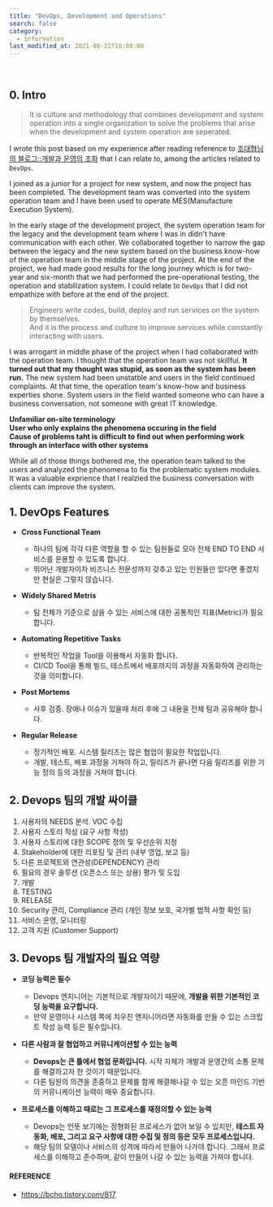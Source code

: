 ```yaml
---
title: "DevOps, Development and Operations"
search: false
category:
  - information
last_modified_at: 2021-08-21T16:00:00
---
```


<br>

## 0. Intro

> It is culture and methodology 
> that combines development and system operation into a single organization to solve the problems 
> that arise when the development and system operation are seperated.

I wrote this post based on my experience after reading reference to [조대협님의 블로그::개발과 운영의 조화][blog-link] that I can relate to, among the articles related to `DevOps`. 

I joined as a junior for a project for new system, and now the project has been completed. 
The development team was converted into the system operation team and I have been used to operate MES(Manufacture Execution System).

In the early stage of the development project, the system operation team for the legacy and the development team where I was in didn't have communication with each other. 
We collaborated together to narrow the gap between the legacy and the new system based on the business know-how of the operation team in the middle stage of the project. 
At the end of the project, we had made good results for the long journey which is for two-year and six-month  that we had performed the pre-operational testing, the operation and stabilization system. 
I could relate to `DevOps` that I did not empathize with before at the end of the project.

> Engineers write codes, build, deploy and run services on the system by themselves.<br>
> And it is the process and culture to improve services while constantly interacting with users.
 
I was arrogant in middle phase of the project when I had collaborated with the operation team. 
I thought that the operation team was not skillful. 
**It turned out that my thought was stupid, as soon as the system has been run.** 
The new system had been unstatble and users in the field continued complaints. 
At that time, the operation team's know-how and business experties shone. 
System users in the field wanted someone who can have a business conversation, not someone with great IT knowledge. 

**Unfamiliar on-site terminology<br>**
**User who only explains the phenomena occuring in the field<br>**
**Cause of problems taht is difficult to find out when performing work through an interface with other systems**

While all of those things bothered me, the operation team talked to the users and analyzed the phenomena to fix the problematic system modules. 
It was a valuable exprience that I realzied the business conversation with clients can improve the system.   

## 1. DevOps Features
- **Cross Functional Team** 
    - 하나의 팀에 각각 다른 역할을 할 수 있는 팀원들로 모아 전체 END TO END 서비스를 운용할 수 있도록 합니다. 
    - 뛰어난 개발자이자 비즈니스 전문성까지 갖추고 있는 인원들만 있다면 좋겠지만 현실은 그렇지 않습니다. 

- **Widely Shared Metris**
    - 팀 전체가 기준으로 삼을 수 있는 서비스에 대한 공통적인 지표(Metric)가 필요합니다.

- **Automating Repetitive Tasks**
    - 반복적인 작업을 Tool을 이용해서 자동화 합니다. 
    - CI/CD Tool을 통해 빌드, 테스트에서 배포까지의 과정을 자동화하여 관리하는 것을 의미합니다. 

- **Post Mortems**
    - 사후 검증. 장애나 이슈가 있을때 처리 후에 그 내용을 전체 팀과 공유해야 합니다.

- **Regular Release**
    - 정기적인 배포. 시스템 릴리즈는 많은 협업이 필요한 작업입니다. 
    - 개발, 테스트, 배포 과정을 거쳐야 하고, 릴리즈가 끝나면 다음 릴리즈를 위한 기능 정의 등의 과정을 거쳐야 합니다.

## 2. Devops 팀의 개발 싸이클
1. 사용자의 NEEDS 분석. VOC 수집
1. 사용자 스토리 작성 (요구 사항 작성)
1. 사용자 스토리에 대한 SCOPE 정의 및 우선순위 지정
1. Stakeholder에 대한 리포팅 및 관리 (내부 영업, 보고 등)
1. 다른 프로젝트와 연관성(DEPENDENCY) 관리
1. 필요의 경우 솔루션 (오픈소스 또는 상용) 평가 및 도입
1. 개발
1. TESTING
1. RELEASE
1. Security 관리, Compliance 관리 (개인 정보 보호, 국가별 법적 사항 확인 등)
1. 서비스 운영, 모니터링
1. 고객 지원 (Customer Support)

## 3. Devops 팀 개발자의 필요 역량
- **코딩 능력은 필수**
    - Devops 엔지니어는 기본적으로 개발자이기 때문에, **개발을 위한 기본적인 코딩 능력을 요구합니다.** 
    - 만약 운영이나 시스템 쪽에 치우친 엔지니어라면 자동화를 만들 수 있는 스크립트 작성 능력 등은 필수입니다.

- **다른 사람과 잘 협업하고 커뮤니케이션할 수 있는 능력**
    - **Devops는 큰 틀에서 협업 문화입니다.** 시작 자체가 개발과 운영간의 소통 문제를 해결하고자 한 것이기 때문입니다. 
    - 다른 팀원의 의견을 존중하고 문제를 함께 해결해나갈 수 있는 오픈 마인드 기반의 커뮤니케이션 능력이 매우 중요합니다.

- **프로세스를 이해하고 때로는 그 프로세스를 재정의할 수 있는 능력**
    - Devops는 언뜻 보기에는 정형화된 프로세스가 없어 보일 수 있지만, **테스트 자동화, 배포, 그리고 요구 사항에 대한 수집 및 정의 등은 모두 프로세스입니다.**
    - 해당 팀의 모델이나 서비스의 성격에 따라서 만들어 나가야 합니다. 그래서 프로세스를 이해하고 준수하며, 같이 만들어 나갈 수 있는 능력을 가져야 합니다.

#### REFERENCE
- <https://bcho.tistory.com/817>

[blog-link]: https://bcho.tistory.com/817